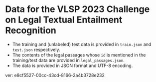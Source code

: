 
# Data for the VLSP 2023 Challenge on Legal Textual Entailment Recognition
- The training and (unlabeled) test data is provided in `train.json` and `test.json` respectively.
- The contents of the legal passages whose `id` is mentioned in the training/test data are provided in `legal_passages.json`.
- The data is provided in JSON format and UTF-8 encoding.


ver: e8cf5527-00cc-43cd-8166-2a4b3728e232
